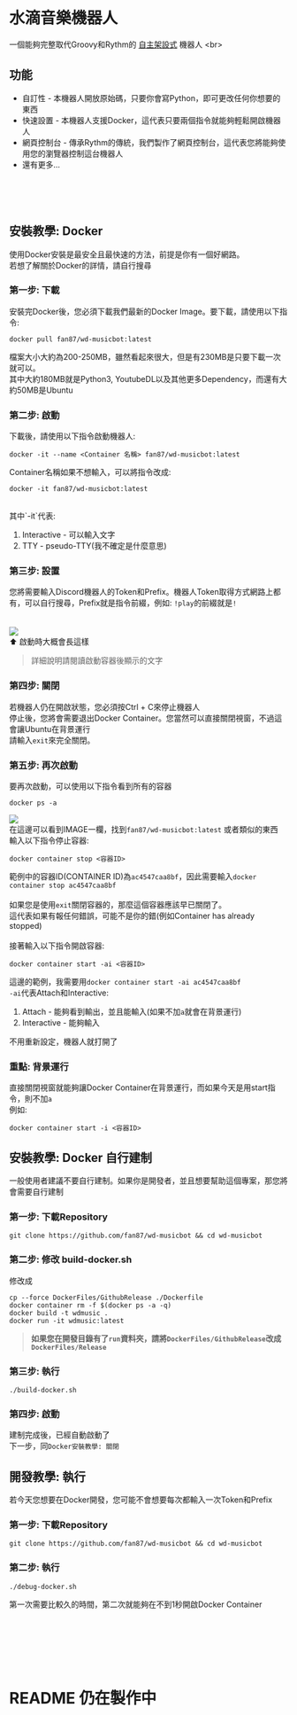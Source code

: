 # 水滴音樂機器人
一個能夠完整取代Groovy和Rythm的 [自主架設式](https://en.wikipedia.org/wiki/Self-hosting_(web_services)) 機器人
<br>

## 功能
- 自訂性 - 本機器人開放原始碼，只要你會寫Python，即可更改任何你想要的東西
- 快速設置 - 本機器人支援Docker，這代表只要兩個指令就能夠輕鬆開啟機器人
- 網頁控制台 - 傳承Rythm的傳統，我們製作了網頁控制台，這代表您將能夠使用您的瀏覽器控制這台機器人
- 還有更多...
<br>
<br>
<br>

## 安裝教學: Docker
使用Docker安裝是最安全且最快速的方法，前提是你有一個好網路。<br>
若想了解關於Docker的詳情，請自行搜尋 <br>


### 第一步: 下載
安裝完Docker後，您必須下載我們最新的Docker Image。要下載，請使用以下指令:
```shell
docker pull fan87/wd-musicbot:latest
```
檔案大小大約為200-250MB，雖然看起來很大，但是有230MB是只要下載一次就可以。<br>
其中大約180MB就是Python3, YoutubeDL以及其他更多Dependency，而還有大約50MB是Ubuntu<br>

### 第二步: 啟動
下載後，請使用以下指令啟動機器人:
```shell
docker -it --name <Container 名稱> fan87/wd-musicbot:latest
```
Container名稱如果不想輸入，可以將指令改成:
```shell
docker -it fan87/wd-musicbot:latest
```
<br>
其中`-it`代表:<br>

1. Interactive - 可以輸入文字<br>
2. TTY - pseudo-TTY(我不確定是什麼意思)<br>

### 第三步: 設置
您將需要輸入Discord機器人的Token和Prefix。機器人Token取得方式網路上都有，可以自行搜尋，Prefix就是指令前綴，例如: `!play`的前綴就是`!`<br><br><br>
![](https://cdn.discordapp.com/attachments/869133787085287464/889572582100185119/unknown.png)
<br>⬆️ 啟動時大概會長這樣

> 詳細說明請閱讀啟動容器後顯示的文字

### 第四步: 關閉
若機器人仍在開啟狀態，您必須按Ctrl + C來停止機器人<br>
停止後，您將會需要退出Docker Container。您當然可以直接關閉視窗，不過這會讓Ubuntu在背景運行<br>
請輸入`exit`來完全關閉。<br>

### 第五步: 再次啟動
要再次啟動，可以使用以下指令看到所有的容器
```shell
docker ps -a
```
![](https://cdn.discordapp.com/attachments/869133787085287464/889573696883286108/unknown.png)
<br>在這邊可以看到IMAGE一欄，找到`fan87/wd-musicbot:latest` 或者類似的東西<br>
輸入以下指令停止容器:
```shell
docker container stop <容器ID>
```
範例中的容器ID(CONTAINER ID)為`ac4547caa8bf`，因此需要輸入`docker container stop ac4547caa8bf`<br>
<br>
如果您是使用`exit`關閉容器的，那麼這個容器應該早已關閉了。<br>
這代表如果有報任何錯誤，可能不是你的錯(例如Container has already stopped)
<br><br>
接著輸入以下指令開啟容器:
```
docker container start -ai <容器ID>
```
這邊的範例，我需要用`docker container start -ai ac4547caa8bf`<br>
`-ai`代表Attach和Interactive:

1. Attach - 能夠看到輸出，並且能輸入(如果不加`a`就會在背景運行)
2. Interactive - 能夠輸入

不用重新設定，機器人就打開了

### 重點: 背景運行
直接關閉視窗就能夠讓Docker Container在背景運行，而如果今天是用start指令，則不加`a`
<br>例如:
```shell
docker container start -i <容器ID>
```


## 安裝教學: Docker 自行建制
一般使用者建議不要自行建制。如果你是開發者，並且想要幫助這個專案，那您將會需要自行建制
### 第一步: 下載Repository
```shell
git clone https://github.com/fan87/wd-musicbot && cd wd-musicbot
```
### 第二步: 修改 build-docker.sh
修改成
```shell
cp --force DockerFiles/GithubRelease ./Dockerfile
docker container rm -f $(docker ps -a -q)
docker build -t wdmusic .
docker run -it wdmusic:latest
```
> **如果您在開發目錄有了`run`資料夾，請將`DockerFiles/GithubRelease`改成`DockerFiles/Release`**

### 第三步: 執行
```shell
./build-docker.sh
```

### 第四步: 啟動
建制完成後，已經自動啟動了<br>
下一步，同`Docker安裝教學: 關閉`

## 開發教學: 執行
若今天您想要在Docker開發，您可能不會想要每次都輸入一次Token和Prefix<br>
### 第一步: 下載Repository
```shell
git clone https://github.com/fan87/wd-musicbot && cd wd-musicbot
```
### 第二步: 執行
```shell
./debug-docker.sh
```
第一次需要比較久的時間，第二次就能夠在不到1秒開啟Docker Container

<br>
<br>
<br>
<br>
<br>

# README 仍在製作中
